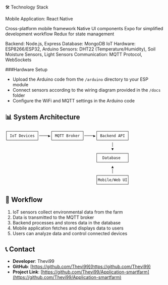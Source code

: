 🛠️ Technology Stack

Mobile Application: React Native

Cross-platform mobile framework
Native UI components
Expo for simplified development workflow
Redux for state management


Backend: Node.js, Express
Database: MongoDB
IoT Hardware: ESP8266/ESP32, Arduino
Sensors: DHT22 (Temperature/Humidity), Soil Moisture Sensors, Light Sensors
Communication: MQTT Protocol, WebSockets

###Hardware Setup
   - Upload the Arduino code from the `/arduino` directory to your ESP module
   - Connect sensors according to the wiring diagram provided in the `/docs` folder
   - Configure the WiFi and MQTT settings in the Arduino code

## 📊 System Architecture

```
┌─────────────┐     ┌─────────────┐     ┌─────────────┐
│ IoT Devices │────▶│ MQTT Broker │────▶│ Backend API │
└─────────────┘     └─────────────┘     └─────────────┘
                                               │
                                               ▼
                                        ┌─────────────┐
                                        │  Database   │
                                        └─────────────┘
                                               ▲
                                               │
                                        ┌─────────────┐
                                        │Mobile/Web UI│
                                        └─────────────┘
```

## 🔄 Workflow

1. IoT sensors collect environmental data from the farm
2. Data is transmitted to the MQTT broker
3. Backend processes and stores data in the database
4. Mobile application fetches and displays data to users
5. Users can analyze data and control connected devices

## 📞 Contact

- **Developer**: Thevi99
- **GitHub**: [https://github.com/Thevi99](https://github.com/Thevi99)
- **Project Link**: [https://github.com/Thevi99/Application-smartfarm](https://github.com/Thevi99/Application-smartfarm)


